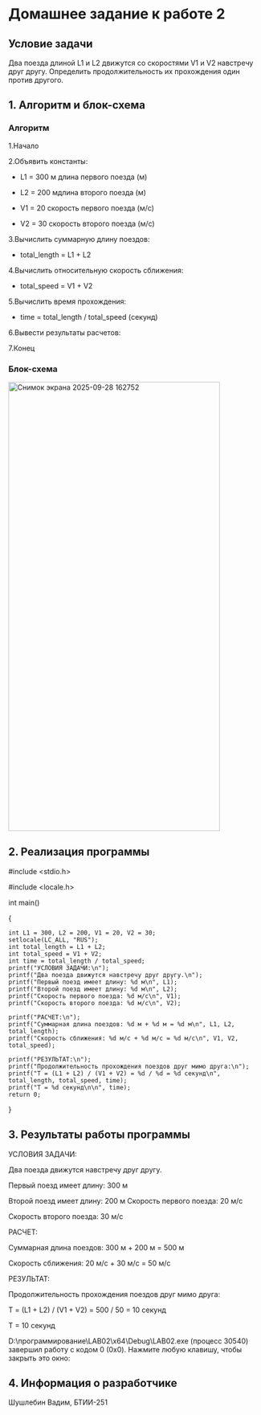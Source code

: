 # Домашнее задание к работе 2

## Условие задачи

Два поезда длиной L1 и L2 движутся со скоростями V1 и V2 навстречу друг другу.
Определить продолжительность их прохождения один против другого.

## 1. Алгоритм и блок-схема
### Алгоритм
1.Начало

2.Объявить константы:

- L1 = 300 м длина первого поезда (м)

- L2 = 200 мдлина второго поезда (м)

- V1 = 20 скорость первого поезда (м/с)

- V2 = 30 скорость второго поезда (м/с)

3.Вычислить суммарную длину поездов:

- total_length = L1 + L2

4.Вычислить относительную скорость сближения:

- total_speed = V1 + V2

5.Вычислить время прохождения:

- time = total_length / total_speed (секунд)

6.Вывести результаты расчетов:

7.Конец

### Блок-схема
<img width="421" height="894" alt="Снимок экрана 2025-09-28 162752" src="https://github.com/user-attachments/assets/a2905de1-dde4-40d2-93aa-a671d7629e8f" />



## 2. Реализация программы

#include <stdio.h>

#include <locale.h>

int main()

{

    int L1 = 300, L2 = 200, V1 = 20, V2 = 30;
    setlocale(LC_ALL, "RUS");
    int total_length = L1 + L2;
    int total_speed = V1 + V2;
    int time = total_length / total_speed;
    printf("УСЛОВИЯ ЗАДАЧИ:\n");
    printf("Два поезда движутся навстречу друг другу.\n");
    printf("Первый поезд имеет длину: %d м\n", L1);
    printf("Второй поезд имеет длину: %d м\n", L2);
    printf("Скорость первого поезда: %d м/с\n", V1);
    printf("Скорость второго поезда: %d м/с\n", V2);

    printf("РАСЧЕТ:\n");
    printf("Суммарная длина поездов: %d м + %d м = %d м\n", L1, L2, total_length);
    printf("Cкорость сближения: %d м/с + %d м/с = %d м/с\n", V1, V2, total_speed);

    printf("РЕЗУЛЬТАТ:\n");
    printf("Продолжительность прохождения поездов друг мимо друга:\n");
    printf("T = (L1 + L2) / (V1 + V2) = %d / %d = %d секунд\n", total_length, total_speed, time);
    printf("T = %d секунд\n\n", time);
    return 0;

}
## 3. Результаты работы программы

УСЛОВИЯ ЗАДАЧИ:

Два поезда движутся навстречу друг другу.

Первый поезд имеет длину: 300 м

Второй поезд имеет длину: 200 м
Скорость первого поезда: 20 м/с

Скорость второго поезда: 30 м/с

РАСЧЕТ:

Суммарная длина поездов: 300 м + 200 м = 500 м

Cкорость сближения: 20 м/с + 30 м/с = 50 м/с

РЕЗУЛЬТАТ:

Продолжительность прохождения поездов друг мимо друга:

T = (L1 + L2) / (V1 + V2) = 500 / 50 = 10 секунд

T = 10 секунд

D:\программирование\LAB02\x64\Debug\LAB02.exe (процесс 30540) завершил работу с кодом 0 (0x0).
Нажмите любую клавишу, чтобы закрыть это окно:

## 4. Информация о разработчике

Шушлебин Вадим, БТИИ-251


